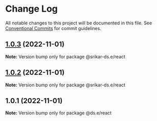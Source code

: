 # Change Log

All notable changes to this project will be documented in this file.
See [Conventional Commits](https://conventionalcommits.org) for commit guidelines.

## [1.0.3](https://github.com/srikarst/core/compare/v1.0.2...v1.0.3) (2022-11-01)

**Note:** Version bump only for package @srikar-ds.e/react





## [1.0.2](https://github.com/srikarst/core/compare/v1.0.1...v1.0.2) (2022-11-01)

**Note:** Version bump only for package @srikar-ds.e/react





## 1.0.1 (2022-11-01)

**Note:** Version bump only for package @ds.e/react

